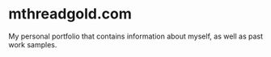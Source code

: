 # mthreadgold.com
My personal portfolio that contains information about myself, as well as past work samples.
